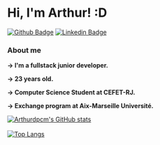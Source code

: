 # Hi, I'm Arthur! :D

[![Github Badge](https://img.shields.io/badge/-Github-000?style=flat-square&logo=Github&logoColor=white&link=https://github.com/arthurdpcm)](https://github.com/arthurdpcm)
[![Linkedin Badge](https://img.shields.io/badge/-LinkedIn-blue?style=flat-square&logo=Linkedin&logoColor=white&link=https://www.linkedin.com/in/arthurdpcm/)](https://www.linkedin.com/in/arthurdpcm/)

### About me
<p><b>-> I'm a fullstack junior developer.</b></p>
<p><b>-> 23 years old.</b></p>
<p><b>-> Computer Science Student at CEFET-RJ.</b></p>
<p><b>-> Exchange program at Aix-Marseille Université.</b></p>

[![Arthurdpcm's GitHub stats](https://github-readme-stats.vercel.app/api?username=arthurdpcm&count_private=truel&show_icons=true&theme=radical)](https://github.com/arthurdpcm/github-readme-stats)
</br>
</br>
[![Top Langs](https://github-readme-stats.vercel.app/api/top-langs/?username=arthurdpcm&hide=css&theme=radical)](https://github.com/arthurdpcm/github-readme-stats)
<!---
[![Top Langs](https://github-readme-stats.vercel.app/api/top-langs/?username=arthurdpcm)](https://github.com/arthurdpcm/github-readme-stats)

-->

